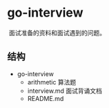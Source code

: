 # go-interview

​	面试准备的资料和面试遇到的问题。

## 结构

- go-interview	
  - arithmetic	算法题
  - interview.md	面试背诵文档 
  - README.md	